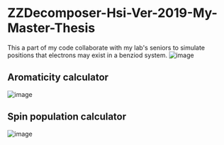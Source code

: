 # ZZDecomposer-Hsi-Ver-2019-My-Master-Thesis

This a part of my code collaborate with my lab's seniors to simulate positions that electrons may exist in a benziod system. 
![image](https://github.com/peggydbc1217/ZZDecomposer-Hsi-Ver-2019-My-Master-Thesis/assets/42536652/c3d26023-7786-443c-873e-6dff1272fb53)

## Aromaticity calculator
![image](https://github.com/peggydbc1217/CPP-Qt-ZZDecomposer-Hsi-Ver-2019-My-Master-Thesis/assets/42536652/478c59ac-26ca-47d3-bd34-459e8f3fa344)

## Spin population calculator
![image](https://github.com/peggydbc1217/CPP-Qt-ZZDecomposer-Hsi-Ver-2019-My-Master-Thesis/assets/42536652/dfd8be65-5208-476e-8890-11827806fa8c)


